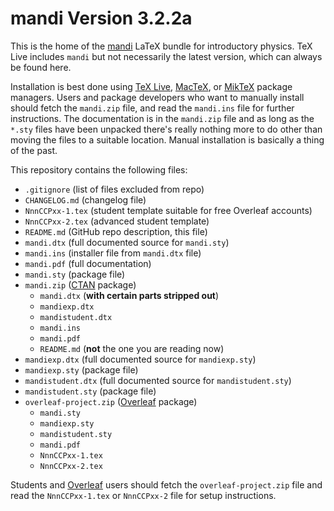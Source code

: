 # mandi Version 3.2.2a

This is the home of the [mandi](https://github.com/heafnerj/mandi) LaTeX 
bundle for introductory physics. TeX Live includes `mandi` but not necessarily 
the latest version, which can always be found here.

Installation is best done using [TeX Live](https://www.tug.org/texlive/),
[MacTeX](https://www.tug.org/mactex/), or [MikTeX](https://miktex.org/) package 
managers. Users and package developers who want to manually install should fetch
the `mandi.zip` file, and read the `mandi.ins` file for further instructions. 
The documentation is in the `mandi.zip` file and as long as the `*.sty` files 
have been unpacked there's really nothing more to do other than moving the files 
to a suitable location. Manual installation is basically a thing of the past.

This repository contains the following files:
- `.gitignore` (list of files excluded from repo)
- `CHANGELOG.md` (changelog file)
- `NnnCCPxx-1.tex` (student template suitable for free Overleaf accounts)
- `NnnCCPxx-2.tex` (advanced student template)
- `README.md` (GitHub repo description, this file)
- `mandi.dtx` (full documented source for `mandi.sty`)
- `mandi.ins` (installer file from `mandi.dtx` file)
- `mandi.pdf` (full documentation)           
- `mandi.sty` (package file)
- `mandi.zip` ([CTAN](https://www.ctan.org/pkg/mandi) package)
    - `mandi.dtx` (**with certain parts stripped out**)
    - `mandiexp.dtx`
    - `mandistudent.dtx`
    - `mandi.ins`
    - `mandi.pdf`
    - `README.md` (**not** the one you are reading now)
- `mandiexp.dtx` (full documented source for `mandiexp.sty`)
- `mandiexp.sty` (package file)
- `mandistudent.dtx` (full documented source for `mandistudent.sty`)
- `mandistudent.sty` (package file)
- `overleaf-project.zip` ([Overleaf](https://www.overleaf.com) package)
    - `mandi.sty`
    - `mandiexp.sty`
    - `mandistudent.sty`
    - `mandi.pdf`
    - `NnnCCPxx-1.tex`
    - `NnnCCPxx-2.tex`

Students and [Overleaf](https://www.overleaf.com) users should fetch the 
`overleaf-project.zip` file and read the `NnnCCPxx-1.tex` or `NnnCCPxx-2` 
file for setup instructions.
